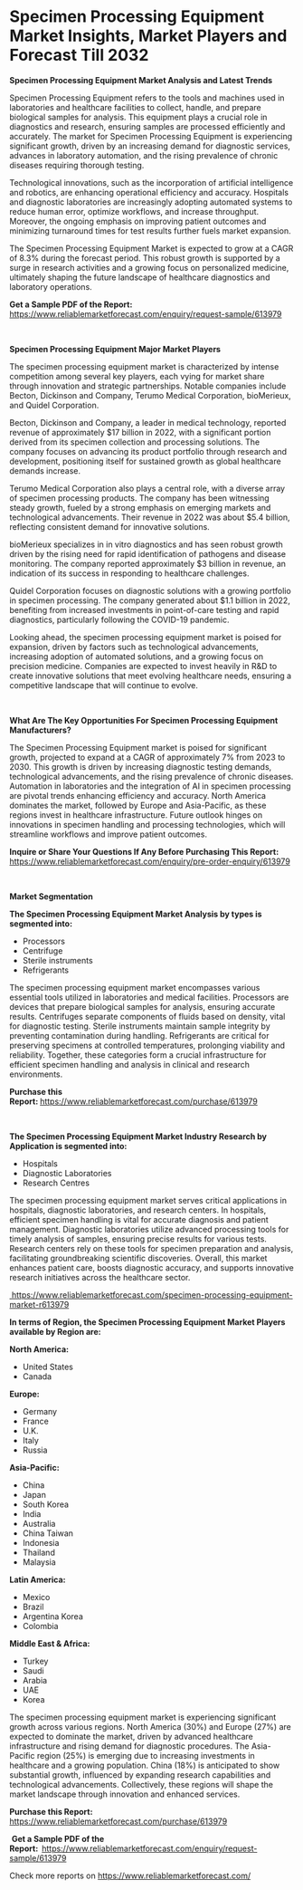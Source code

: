 <p><h1>Specimen Processing Equipment Market Insights, Market Players and Forecast Till 2032</h1></p><p><strong>Specimen Processing Equipment Market Analysis and Latest Trends</strong></p>
<p><p>Specimen Processing Equipment refers to the tools and machines used in laboratories and healthcare facilities to collect, handle, and prepare biological samples for analysis. This equipment plays a crucial role in diagnostics and research, ensuring samples are processed efficiently and accurately. The market for Specimen Processing Equipment is experiencing significant growth, driven by an increasing demand for diagnostic services, advances in laboratory automation, and the rising prevalence of chronic diseases requiring thorough testing.</p><p>Technological innovations, such as the incorporation of artificial intelligence and robotics, are enhancing operational efficiency and accuracy. Hospitals and diagnostic laboratories are increasingly adopting automated systems to reduce human error, optimize workflows, and increase throughput. Moreover, the ongoing emphasis on improving patient outcomes and minimizing turnaround times for test results further fuels market expansion.</p><p>The Specimen Processing Equipment Market is expected to grow at a CAGR of 8.3% during the forecast period. This robust growth is supported by a surge in research activities and a growing focus on personalized medicine, ultimately shaping the future landscape of healthcare diagnostics and laboratory operations.</p></p>
<p><strong>Get a Sample PDF of the Report:&nbsp;</strong> <a href="https://www.reliablemarketforecast.com/enquiry/request-sample/613979?utm_campaign=3225&utm_medium=2&utm_source=Github&utm_content=ia&utm_term=24032025&utm_id=specimen-processing-equipment">https://www.reliablemarketforecast.com/enquiry/request-sample/613979</a></p>
<p>&nbsp;</p>
<p><strong>Specimen Processing Equipment Major Market Players</strong></p>
<p><p>The specimen processing equipment market is characterized by intense competition among several key players, each vying for market share through innovation and strategic partnerships. Notable companies include Becton, Dickinson and Company, Terumo Medical Corporation, bioMerieux, and Quidel Corporation.</p><p>Becton, Dickinson and Company, a leader in medical technology, reported revenue of approximately $17 billion in 2022, with a significant portion derived from its specimen collection and processing solutions. The company focuses on advancing its product portfolio through research and development, positioning itself for sustained growth as global healthcare demands increase.</p><p>Terumo Medical Corporation also plays a central role, with a diverse array of specimen processing products. The company has been witnessing steady growth, fueled by a strong emphasis on emerging markets and technological advancements. Their revenue in 2022 was about $5.4 billion, reflecting consistent demand for innovative solutions.</p><p>bioMerieux specializes in in vitro diagnostics and has seen robust growth driven by the rising need for rapid identification of pathogens and disease monitoring. The company reported approximately $3 billion in revenue, an indication of its success in responding to healthcare challenges.</p><p>Quidel Corporation focuses on diagnostic solutions with a growing portfolio in specimen processing. The company generated about $1.1 billion in 2022, benefiting from increased investments in point-of-care testing and rapid diagnostics, particularly following the COVID-19 pandemic.</p><p>Looking ahead, the specimen processing equipment market is poised for expansion, driven by factors such as technological advancements, increasing adoption of automated solutions, and a growing focus on precision medicine. Companies are expected to invest heavily in R&D to create innovative solutions that meet evolving healthcare needs, ensuring a competitive landscape that will continue to evolve.</p></p>
<p>&nbsp;</p>
<p><strong>What Are The Key Opportunities For Specimen Processing Equipment Manufacturers?</strong></p>
<p><p>The Specimen Processing Equipment market is poised for significant growth, projected to expand at a CAGR of approximately 7% from 2023 to 2030. This growth is driven by increasing diagnostic testing demands, technological advancements, and the rising prevalence of chronic diseases. Automation in laboratories and the integration of AI in specimen processing are pivotal trends enhancing efficiency and accuracy. North America dominates the market, followed by Europe and Asia-Pacific, as these regions invest in healthcare infrastructure. Future outlook hinges on innovations in specimen handling and processing technologies, which will streamline workflows and improve patient outcomes.</p></p>
<p><strong>Inquire or Share Your Questions If Any Before Purchasing This Report:</strong> <a href="https://www.reliablemarketforecast.com/enquiry/pre-order-enquiry/613979?utm_campaign=3225&utm_medium=2&utm_source=Github&utm_content=ia&utm_term=24032025&utm_id=specimen-processing-equipment">https://www.reliablemarketforecast.com/enquiry/pre-order-enquiry/613979</a></p>
<p>&nbsp;</p>
<p><strong>Market Segmentation</strong></p>
<p><strong>The Specimen Processing Equipment Market Analysis by types is segmented into:</strong></p>
<p><ul><li>Processors</li><li>Centrifuge</li><li>Sterile instruments</li><li>Refrigerants</li></ul></p>
<p><p>The specimen processing equipment market encompasses various essential tools utilized in laboratories and medical facilities. Processors are devices that prepare biological samples for analysis, ensuring accurate results. Centrifuges separate components of fluids based on density, vital for diagnostic testing. Sterile instruments maintain sample integrity by preventing contamination during handling. Refrigerants are critical for preserving specimens at controlled temperatures, prolonging viability and reliability. Together, these categories form a crucial infrastructure for efficient specimen handling and analysis in clinical and research environments.</p></p>
<p><strong>Purchase this Report:&nbsp;</strong><a href="https://www.reliablemarketforecast.com/purchase/613979?utm_campaign=3225&utm_medium=2&utm_source=Github&utm_content=ia&utm_term=24032025&utm_id=specimen-processing-equipment">https://www.reliablemarketforecast.com/purchase/613979</a></p>
<p>&nbsp;</p>
<p><strong>The Specimen Processing Equipment Market Industry Research by Application is segmented into:</strong></p>
<p><ul><li>Hospitals</li><li>Diagnostic Laboratories</li><li>Research Centres</li></ul></p>
<p><p>The specimen processing equipment market serves critical applications in hospitals, diagnostic laboratories, and research centers. In hospitals, efficient specimen handling is vital for accurate diagnosis and patient management. Diagnostic laboratories utilize advanced processing tools for timely analysis of samples, ensuring precise results for various tests. Research centers rely on these tools for specimen preparation and analysis, facilitating groundbreaking scientific discoveries. Overall, this market enhances patient care, boosts diagnostic accuracy, and supports innovative research initiatives across the healthcare sector.</p></p>
<p><a href="https://www.reliablemarketforecast.com/specimen-processing-equipment-market-r613979?utm_campaign=3225&utm_medium=2&utm_source=Github&utm_content=ia&utm_term=24032025&utm_id=specimen-processing-equipment">&nbsp;https://www.reliablemarketforecast.com/specimen-processing-equipment-market-r613979</a></p>
<p><strong>In terms of Region, the Specimen Processing Equipment Market Players available by Region are:</strong></p>
<p>
    <p> <strong> North America: </strong>
        <ul>
            <li>United States</li>
            <li>Canada</li>
        </ul>
        </p> 
    <p> <strong> Europe: </strong>
        <ul>
            <li>Germany</li>
            <li>France</li>
            <li>U.K.</li>
            <li>Italy</li>
            <li>Russia</li>
        </ul>
        </p> 
    <p> <strong> Asia-Pacific: </strong>
        <ul>
            <li>China</li>
            <li>Japan</li>
            <li>South Korea</li>
            <li>India</li>
            <li>Australia</li>
            <li>China Taiwan</li>
            <li>Indonesia</li>
            <li>Thailand</li>
            <li>Malaysia</li>
        </ul>
        </p> 
    <p> <strong> Latin America: </strong>
        <ul>
            <li>Mexico</li>
            <li>Brazil</li>
            <li>Argentina Korea</li>
            <li>Colombia</li>
        </ul>
        </p> 
    <p> <strong> Middle East & Africa: </strong>
        <ul>
            <li>Turkey</li>
            <li>Saudi</li>
            <li>Arabia</li>
            <li>UAE</li>
            <li>Korea</li>
        </ul>
    </p>
    </p>
<p><p>The specimen processing equipment market is experiencing significant growth across various regions. North America (30%) and Europe (27%) are expected to dominate the market, driven by advanced healthcare infrastructure and rising demand for diagnostic procedures. The Asia-Pacific region (25%) is emerging due to increasing investments in healthcare and a growing population. China (18%) is anticipated to show substantial growth, influenced by expanding research capabilities and technological advancements. Collectively, these regions will shape the market landscape through innovation and enhanced services.</p></p>
<p><strong>Purchase this Report: </strong><a href="https://www.reliablemarketforecast.com/purchase/613979?utm_campaign=3225&utm_medium=2&utm_source=Github&utm_content=ia&utm_term=24032025&utm_id=specimen-processing-equipment">https://www.reliablemarketforecast.com/purchase/613979</a></p>
<p>&nbsp;<strong>Get a Sample PDF of the Report:&nbsp;&nbsp;</strong><a href="https://www.reliablemarketforecast.com/enquiry/request-sample/613979?utm_campaign=3225&utm_medium=2&utm_source=Github&utm_content=ia&utm_term=24032025&utm_id=specimen-processing-equipment">https://www.reliablemarketforecast.com/enquiry/request-sample/613979</a></p>
<p><strong></strong></p>
<p>Check more reports on <a href="https://www.reliablemarketforecast.com/?utm_campaign=3225&utm_medium=2&utm_source=Github&utm_content=ia&utm_term=24032025&utm_id=specimen-processing-equipment">https://www.reliablemarketforecast.com/</a></p>